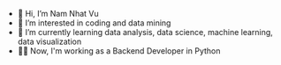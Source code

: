 - 👋 Hi, I’m Nam Nhat Vu 
- 👀 I’m interested in coding and data mining
- 🌱 I’m currently learning data analysis, data science, machine learning, data visualization
- 👷‍♂️ Now, I'm working as a Backend Developer in Python 


<!---
vnhtnm19497/vnhtnm19497 is a ✨ special ✨ repository because its `README.md` (this file) appears on your GitHub profile.
You can click the Preview link to take a look at your changes.
--->

